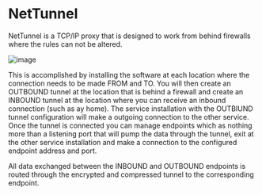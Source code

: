 # NetTunnel

NetTunnel is a TCP/IP proxy that is designed to work from behind firewalls where the rules can not be altered. 

![image](https://github.com/NTDLS/NetTunnel/assets/11428567/6177b0bb-a726-441f-a069-bd6fe10b9c33)

This is accomplished by installing the software at each location where the connection needs to be made FROM and TO. You will then create an OUTBOUND tunnel at the location that is behind a firewall and create an INBOUND tunnel at the location where you can receive an inbound connection (such as ay home). The service installation with the OUTBIUND tunnel configuration will make a outgoing connection to the other service.
Once the tunnel is connected you can manage endpoints which as nothing more than a listening port that will pump the data through the tunnel, exit at the other service installation and make a connection to the configured endpoint address and port.

All data exchanged between the INBOUND and OUTBOUND endpoints is routed through the encrypted and compressed tunnel to the corresponding endpoint.
